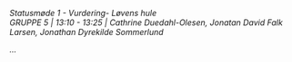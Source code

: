 *Statusmøde 1 - Vurdering- Løvens hule*    
*GRUPPE 5 | 13:10 - 13:25 | Cathrine Duedahl-Olesen, Jonatan David Falk Larsen, Jonathan Dyrekilde Sommerlund*

*...*
